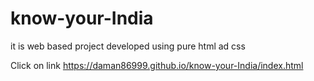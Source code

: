 # know-your-India
it is web based project developed using pure html ad css

Click on link https://daman86999.github.io/know-your-India/index.html

